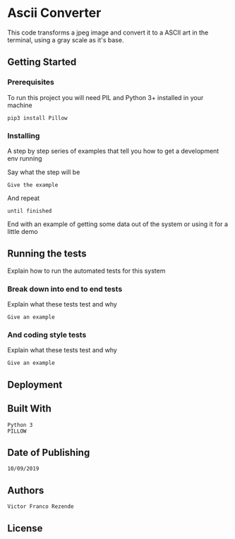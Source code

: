 # Ascii Converter

This code transforms a jpeg image and convert it to a ASCII art in the terminal, using a gray scale as it's base.

## Getting Started

### Prerequisites

To run this project you will need PIL and Python 3+  installed in your machine

```
pip3 install Pillow
```

### Installing

A step by step series of examples that tell you how to get a development env running

Say what the step will be

```
Give the example
```

And repeat

```
until finished
```

End with an example of getting some data out of the system or using it for a little demo

## Running the tests

Explain how to run the automated tests for this system

### Break down into end to end tests

Explain what these tests test and why

```
Give an example
```

### And coding style tests

Explain what these tests test and why

```
Give an example
```

## Deployment

## Built With
    Python 3
    PILLOW
## Date of Publishing
    10/09/2019
## Authors
    Victor Franco Rezende
## License

